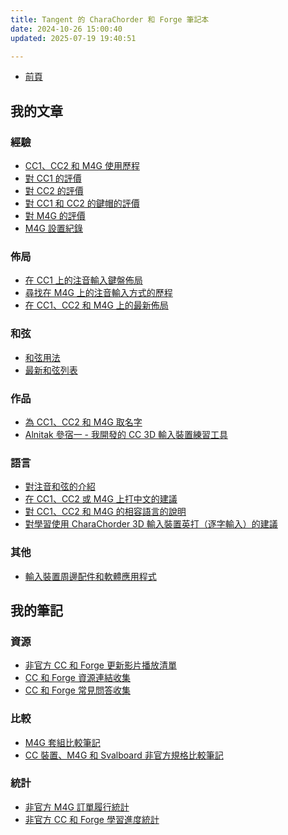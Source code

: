 ```yaml
---
title: Tangent 的 CharaChorder 和 Forge 筆記本
date: 2024-10-26 15:00:40
updated: 2025-07-19 19:40:51

---
```

- [前頁](/@andy23512/rkjWMz5x1e)

## 我的文章

### 經驗

- <a href="{% post_path tangent-的-charachorder-one、charachorder-two-和-master-forge-使用歷程 %}">CC1、CC2 和 M4G 使用歷程</a>
- <a href="{% post_path tangent-對-charachorder-one-的評價 %}">對 CC1 的評價</a>
- <a href="{% post_path tangent-對-charachorder-two-的評價 %}">對 CC2 的評價</a>
- <a href="{% post_path tangent-對-charachorder-one-和-charachorder-two-的鍵帽的評價 %}">對 CC1 和 CC2 的鍵帽的評價</a>
- <a href="{% post_path tangent-對-master-forge-的評價 %}">對 M4G 的評價</a>
- <a href="{% post_path tangent-的-master-forge-設置紀錄 %}">M4G 設置紀錄</a>

### 佈局

- <a href="{% post_path tangent-在-charachorder-one-上的注音輸入鍵盤佈局 %}">在 CC1 上的注音輸入鍵盤佈局</a>
- <a href="{% post_path tangent-尋找在-master-forge-上的注音輸入方式的歷程 %}">尋找在 M4G 上的注音輸入方式的歷程</a>
- <a href="{% post_path tangent-在-charachorder-one、charachorder-two-和-master-forge-上的最新佈局 %}">在 CC1、CC2 和 M4G 上的最新佈局</a>

### 和弦

- <a href="{% post_path tangent-的和弦用法 %}">和弦用法</a>
- <a href="{% post_path tangent-的最新和弦列表 %}">最新和弦列表</a>

### 作品

- <a href="{% post_path tangent-為-charachorder-one、charachorder-two-和-master-forge-取名字 %}">為 CC1、CC2 和 M4G 取名字</a>
- <a href="{% post_path alnitak-參宿一-tangent-所開發的-charachorder-3d-輸入裝置練習工具 %}">Alnitak 參宿一 - 我開發的 CC 3D 輸入裝置練習工具</a>

### 語言

- <a href="{% post_path tangent-對注音和弦的介紹 %}">對注音和弦的介紹</a>
- <a href="{% post_path tangent-對在-charachorder-one、charachorder-two-或-master-forge-上打中文的建議 %}">在 CC1、CC2 或 M4G 上打中文的建議</a>
- <a href="{% post_path tangent-對-charachorder-one、charachorder-two-和-master-forge-的相容語言的說明 %}">對 CC1、CC2 和 M4G 的相容語言的說明</a>
- [對學習使用 CharaChorder 3D 輸入裝置英打（逐字輸入）的建議](https://hackmd.io/@andy23512/Hk1KwVkIxx)

### 其他

- <a href="{% post_path tangent-的輸入裝置周邊配件和軟體應用程式 %}">輸入裝置周邊配件和軟體應用程式</a>

## 我的筆記

### 資源

- <a href="{% post_path tangent-的-charachorder-和-forge-更新影片非官方播放清單 %}">非官方 CC 和 Forge 更新影片播放清單</a>
- <a href="{% post_path tangent-的-charachorder-和-forge-資源連結收集 %}">CC 和 Forge 資源連結收集</a>
- <a href="{% post_path tangent-的-charachorder-和-forge-常見問答收集 %}">CC 和 Forge 常見問答收集</a>

### 比較

- <a href="{% post_path tangent-的-master-forge-套組比較筆記 %}">M4G 套組比較筆記</a>
- <a href="{% post_path tangent-的-charachorder-裝置、master-forge-和-svalboard-非官方規格比較筆記 %}">CC 裝置、M4G 和 Svalboard 非官方規格比較筆記</a>

### 統計

- <a href="{% post_path tangent-的非官方-master-forge-訂單履行統計 %}">非官方 M4G 訂單履行統計</a>
- <a href="{% post_path tangent-的非官方-charachorder-和-forge-學習進度統計 %}">非官方 CC 和 Forge 學習進度統計</a>
